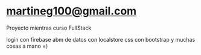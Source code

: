 # martineg100@gmail.com

Proyecto mientras curso FullStack </rb>

login con firebase</rb>
abm de datos con localstore</rb>
css con bootstrap y muchas cosas a mano  =)</rb>
